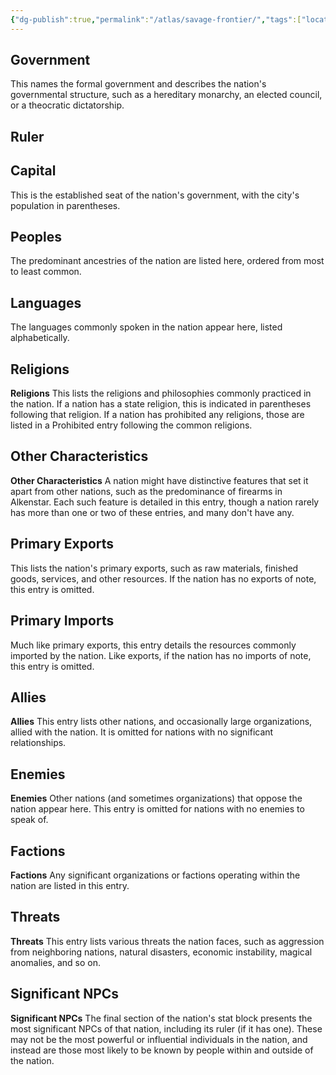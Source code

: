 ```yaml
---
{"dg-publish":true,"permalink":"/atlas/savage-frontier/","tags":["location/region"]}
---
```



## Government 
This names the formal government and describes the nation's governmental structure, such as a hereditary monarchy, an elected council, or a theocratic dictatorship. 
## Ruler

## Capital
This is the established seat of the nation's government, with the city's population in parentheses.  

## Peoples 
The predominant ancestries of the nation are listed here, ordered from most to least common.  

## Languages
The languages commonly spoken in the nation appear here, listed alphabetically.  

## Religions
**Religions** This lists the religions and philosophies commonly practiced in the nation. If a nation has a state religion, this is indicated in parentheses following that religion. If a nation has prohibited any religions, those are listed in a Prohibited entry following the common religions.  

## Other Characteristics
**Other Characteristics** A nation might have distinctive features that set it apart from other nations, such as the predominance of firearms in Alkenstar. Each such feature is detailed in this entry, though a nation rarely has more than one or two of these entries, and many don't have any.  

## Primary Exports
This lists the nation's primary exports, such as raw materials, finished goods, services, and other resources. If the nation has no exports of note, this entry is omitted.  
## Primary Imports
Much like primary exports, this entry details the resources commonly imported by the nation. Like exports, if the nation has no imports of note, this entry is omitted.  

## Allies
**Allies** This entry lists other nations, and occasionally large organizations, allied with the nation. It is omitted for nations with no significant relationships.  

## Enemies
**Enemies** Other nations (and sometimes organizations) that oppose the nation appear here. This entry is omitted for nations with no enemies to speak of.  

## Factions
**Factions** Any significant organizations or factions operating within the nation are listed in this entry.  

## Threats
**Threats** This entry lists various threats the nation faces, such as aggression from neighboring nations, natural disasters, economic instability, magical anomalies, and so on.  

## Significant NPCs
**Significant NPCs** The final section of the nation's stat block presents the most significant NPCs of that nation, including its ruler (if it has one). These may not be the most powerful or influential individuals in the nation, and instead are those most likely to be known by people within and outside of the nation.